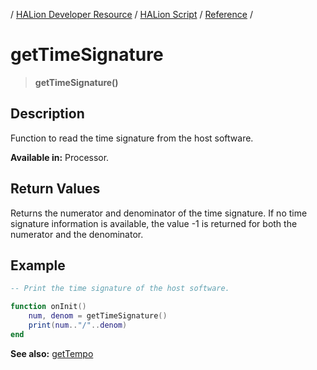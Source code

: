 / [HALion Developer Resource](../../HALion-Developer-Resource.md) / [HALion Script](./HALion-Script.md) / [Reference](./Reference.md) /

# getTimeSignature

>**getTimeSignature()**

## Description

Function to read the time signature from the host software.

**Available in:** Processor.

## Return Values

Returns the numerator and denominator of the time signature. If no time signature information is available, the value -1 is returned for both the numerator and the denominator.

## Example

```lua
-- Print the time signature of the host software.

function onInit()
    num, denom = getTimeSignature()
    print(num.."/"..denom)   
end
```

**See also:** [getTempo](./getTempo.md)